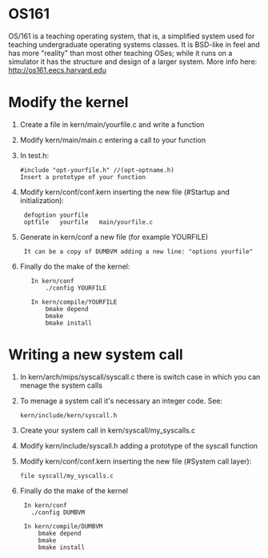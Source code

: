 # OS161

OS/161 is a teaching operating system, that is, a simplified system used for teaching undergraduate operating systems classes. It is BSD-like in feel and has more "reality" than most other teaching OSes; while it runs on a simulator it has the structure and design of a larger system.
More info here: http://os161.eecs.harvard.edu

# Modify the kernel

  1. Create a file in kern/main/yourfile.c and write a function
  2. Modify kern/main/main.c entering a call to your function
  3. In test.h:
  
         #include "opt-yourfile.h" //(opt-optname.h)
         Insert a prototype of your function  
         
  4. Modify kern/conf/conf.kern inserting the new file (#Startup and initialization):   
  
          defoption yourfile
          optfile   yourfile   main/yourfile.c
          
  5. Generate in kern/conf a new file (for example YOURFILE)
  
          It can be a copy of DUMBVM adding a new line: "options yourfile"
        
  6. Finally do the make of the kernel:
  
            In kern/conf
                ./config YOURFILE
                
            In kern/compile/YOURFILE
                bmake depend
                bmake
                bmake install
            
# Writing a new system call
  
  1. In kern/arch/mips/syscall/syscall.c there is switch case in which you can menage the system calls
  2. To menage a system call it's necessary an integer code. See:
  
         kern/include/kern/syscall.h
         
  3. Create your system call in kern/syscall/my_syscalls.c
  4. Modify kern/include/syscall.h adding a prototype of the syscall function
  5. Modify kern/conf/conf.kern inserting the new file (#System call layer):
  
         file syscall/my_syscalls.c
     
  6. Finally do the make of the kernel
          
          In kern/conf
            ./config DUMBVM
            
          In kern/compile/DUMBVM
              bmake depend
              bmake
              bmake install
